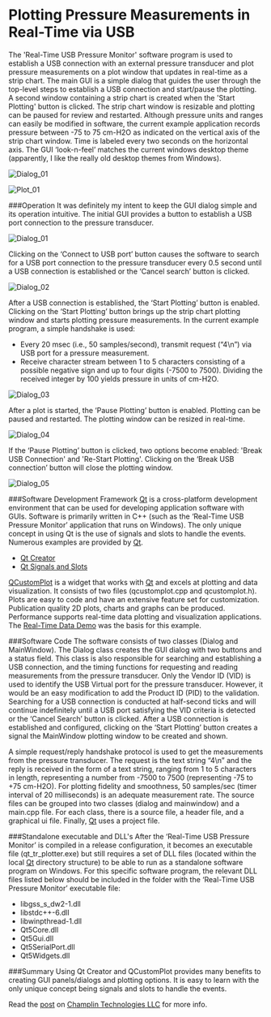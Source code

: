 # Plotting Pressure Measurements in Real-Time via USB
The 'Real-Time USB Pressure Monitor' software program is used to establish a USB connection with an external pressure transducer and plot pressure measurements on a plot window that updates in real-time as a strip chart. The main GUI is a simple dialog that guides the user through the top-level steps to establish a USB connection and start/pause the plotting. A second window containing a strip chart is created when the 'Start Plotting' button is clicked. The strip chart window is resizable and plotting can be paused for review and restarted. Although pressure units and ranges can easily be modified in software, the current example application records pressure between -75 to 75 cm-H2O as indicated on the vertical axis of the strip chart window. Time is labeled every two seconds on the horizontal axis. The GUI ‘look-n-feel’ matches the current windows desktop theme (apparently, I like the really old desktop themes from Windows).

![Dialog_01](https://github.com/CaryChamplin/QTRealTimePlotting/blob/develop/dialog_01.png)

![Plot_01](https://github.com/CaryChamplin/QTRealTimePlotting/blob/develop/plot_01.png)

###Operation
It was definitely my intent to keep the GUI dialog simple and its operation intuitive. The initial GUI provides a button to establish a USB port connection to the pressure transducer.

![Dialog_01](https://github.com/CaryChamplin/QTRealTimePlotting/blob/develop/dialog_01.png)

Clicking on the ‘Connect to USB port’ button causes the software to search for a USB port connection to the pressure transducer every 0.5 second until a USB connection is established or the ‘Cancel search’ button is clicked.

![Dialog_02](https://github.com/CaryChamplin/QTRealTimePlotting/blob/develop/dialog_02.png)

After a USB connection is established, the ‘Start Plotting’ button is enabled. Clicking on the ‘Start Plotting’ button brings up the strip chart plotting window and starts plotting pressure measurements. In the current example program, a simple handshake is used:-	Every 20 msec (i.e., 50 samples/second), transmit request (“4\n”) via USB port for a pressure measurement.-	Receive character stream between 1 to 5 characters consisting of a possible negative sign and up to four digits (-7500 to 7500). Dividing the received integer by 100 yields pressure in units of cm-H2O.

![Dialog_03](https://github.com/CaryChamplin/QTRealTimePlotting/blob/develop/dialog_03.png)

After a plot is started, the ‘Pause Plotting’ button is enabled. Plotting can be paused and restarted. The plotting window can be resized in real-time.

![Dialog_04](https://github.com/CaryChamplin/QTRealTimePlotting/blob/develop/dialog_04.png)

If the ‘Pause Plotting’ button is clicked, two options become enabled: 'Break USB Connection' and 'Re-Start Plotting'. Clicking on the ‘Break USB connection’ button will close the plotting window.

![Dialog_05](https://github.com/CaryChamplin/QTRealTimePlotting/blob/develop/dialog_05.png)

###Software Development Framework
[Qt](https://www.qt.io) is a cross-platform development environment that can be used for developing application software with GUIs. Software is primarily written in C++ (such as the ‘Real-Time USB Pressure Monitor’ application that runs on Windows). The only unique concept in using Qt is the use of signals and slots to handle the events. Numerous examples are provided by [Qt](https://www.qt.io).
-	[Qt Creator](https://www.qt.io/ide/)
-	[Qt Signals and Slots](http://doc.qt.io/qt-5/signalsandslots.html)

[QCustomPlot](http://www.qcustomplot.com) is a widget that works with [Qt](https://www.qt.io) and excels at plotting and data visualization. It consists of two files (qcustomplot.cpp and qcustomplot.h). Plots are easy to code and have an extensive feature set for customization. Publication quality 2D plots, charts and graphs can be produced. Performance supports real-time data plotting and visualization applications. The [Real-Time Data Demo](http://www.qcustomplot.com/index.php/demos/realtimedatademo) was the basis for this example.

###Software Code
The software consists of two classes (Dialog and MainWindow). The Dialog class creates the GUI dialog with two buttons and a status field. This class is also responsible for searching and establishing a USB connection, and the timing functions for requesting and reading measurements from the pressure transducer. Only the Vendor ID (VID) is used to identify the USB Virtual port for the pressure transducer. However, it would be an easy modification to add the Product ID (PID) to the validation. Searching for a USB connection is conducted at half-second ticks and will continue indefinitely until a USB port satisfying the VID criteria is detected or the ‘Cancel Search’ button is clicked. After a USB connection is established and configured, clicking on the ‘Start Plotting’ button creates a signal the MainWindow plotting window to be created and shown.
A simple request/reply handshake protocol is used to get the measurements from the pressure transducer. The request is the text string “4\n” and the reply is received in the form of a text string, ranging from 1 to 5 characters in length, representing a number from -7500 to 7500 (representing -75 to +75 cm-H2O). For plotting fidelity and smoothness, 50 samples/sec (timer interval of 20 milliseconds) is an adequate measurement rate.The source files can be grouped into two classes (dialog and mainwindow) and a main.cpp file. For each class, there is a source file, a header file, and a graphical ui file. Finally, [Qt](https://www.qt.io) uses a project file.

###Standalone executable and DLL's
After the ‘Real-Time USB Pressure Monitor’ is compiled in a release configuration, it becomes an executable file (qt_tr_plotter.exe) but still requires a set of DLL files (located within the local [Qt](https://www.qt.io) directory structure) to be able to run as a standalone software program on Windows. For this specific software program, the relevant DLL files listed below should be included in the folder with the ‘Real-Time USB Pressure Monitor’ executable file:-	libgss_s_dw2-1.dll-	libstdc++-6.dll-	libwinpthread-1.dll-	Qt5Core.dll-	Qt5Gui.dll-	Qt5SerialPort.dll-	Qt5Widgets.dll

###Summary
Using Qt Creator and QCustomPlot provides many benefits to creating GUI panels/dialogs and plotting options. It is easy to learn with the only unique concept being signals and slots to handle the events.

Read the [post](http://champlintechnologiesllc.com/2016/08/28/post24_qt-realtime-plotting/) on [Champlin Technologies LLC](http://champlintechnologiesllc.com) for more info.
